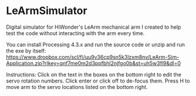 # LeArmSimulator
Digital simulator for HiWonder's LeArm mechanical arm I created to help test the code without interacting with the arm every time.

You can install Processing 4.3.x and run the source code or unzip and run the exe by itself: https://www.dropbox.com/scl/fi/uu9v36cp9sn5k3lzxm8nv/LeArm-Sim-Application.zip?rlkey=qnf7me0m2d3ppfbhl2njfgo0b&st=uh5w3fl9&dl=0

Instructions:
Click on the text in the boxes on the bottom right to edit the servo rotation numbers. Click enter or click off to de-focus them. 
Press H to move arm to the servo locations listed on the bottom right.
